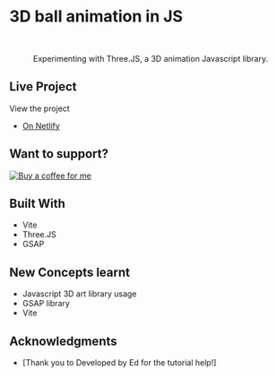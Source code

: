 # 3D ball animation in JS

<!-- PROJECT LOGO -->
<br />
<p align="center">
    Experimenting with Three.JS, a 3D animation Javascript library.
    <br />
</p>
</div>

## Live Project 
View the project 
* [On Netlify](https://3dballanimation.netlify.app/)

## Want to support?
[![Buy a coffee for me](https://ko-fi.com/img/githubbutton_sm.svg)](https://ko-fi.com/Q5Q6IJES8)

## Built With
* Vite
* Three.JS 
* GSAP 

<!-- USAGE EXAMPLES -->
## New Concepts learnt
-  Javascript 3D art library usage
-  GSAP library
-  Vite

<!-- ACKNOWLEDGMENTS -->
## Acknowledgments
* [Thank you to Developed by Ed for the tutorial help!]
